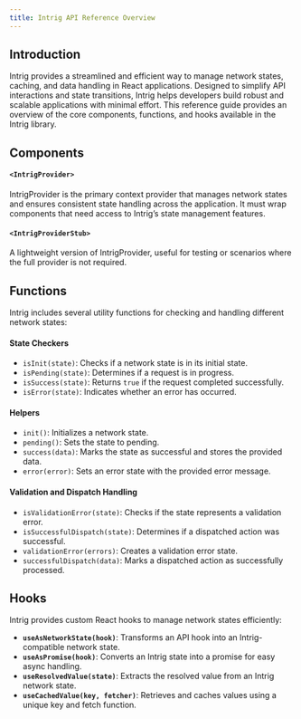 ```yaml
---
title: Intrig API Reference Overview
---
```


## Introduction
Intrig provides a streamlined and efficient way to manage network states, caching, and data handling in React applications. Designed to simplify API interactions and state transitions, Intrig helps developers build robust and scalable applications with minimal effort. This reference guide provides an overview of the core components, functions, and hooks available in the Intrig library.

## Components
#### `<IntrigProvider>`
IntrigProvider is the primary context provider that manages network states and ensures consistent state handling across the application. It must wrap components that need access to Intrig’s state management features.

#### `<IntrigProviderStub>`
A lightweight version of IntrigProvider, useful for testing or scenarios where the full provider is not required.

## Functions
Intrig includes several utility functions for checking and handling different network states:

#### **State Checkers**
- `isInit(state)`: Checks if a network state is in its initial state.
- `isPending(state)`: Determines if a request is in progress.
- `isSuccess(state)`: Returns `true` if the request completed successfully.
- `isError(state)`: Indicates whether an error has occurred.

#### **Helpers**
- `init()`: Initializes a network state.
- `pending()`: Sets the state to pending.
- `success(data)`: Marks the state as successful and stores the provided data.
- `error(error)`: Sets an error state with the provided error message.

#### **Validation and Dispatch Handling**
- `isValidationError(state)`: Checks if the state represents a validation error.
- `isSuccessfulDispatch(state)`: Determines if a dispatched action was successful.
- `validationError(errors)`: Creates a validation error state.
- `successfulDispatch(data)`: Marks a dispatched action as successfully processed.

## Hooks
Intrig provides custom React hooks to manage network states efficiently:

- **`useAsNetworkState(hook)`**: Transforms an API hook into an Intrig-compatible network state.
- **`useAsPromise(hook)`**: Converts an Intrig state into a promise for easy async handling.
- **`useResolvedValue(state)`**: Extracts the resolved value from an Intrig network state.
- **`useCachedValue(key, fetcher)`**: Retrieves and caches values using a unique key and fetch function.
